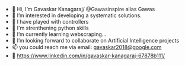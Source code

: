 - 👋 Hi, I’m Gavaskar Kanagaraj/ @Gawasinspire alias Gawas 
- 👀 I’m interested in developing a systematic solutions.
- :wrench:  I have played with controllers
- :muscle: I'm strenthening python skills 
- 🌱 I’m currently learning webscraping...
- 💞️ I’m looking forward to collaborate on Artificial Intelligence projects
- 📫 you could reach me via email: gavaskar2018@google.com
- :office: https://www.linkedin.com/in/gavaskar-kanagaraj-67878b111/
<!---
Gawasinspire/Gawasinspire is a ✨ special ✨ repository because its `README.md` (this file) appears on your GitHub profile.
You can click the Preview link to take a look at your changes.
--->
